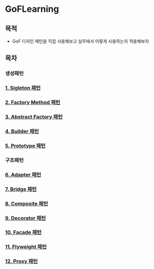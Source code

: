 # GoFLearning
## 목적
- GoF 디자인 패턴을 직접 사용해보고 실무에서 어떻게 사용하는지 적용해보자

## 목차
###  생성패턴
### [1. Sigleton 패턴](https://github.com/HYK97/GoFLearning/blob/main/src/main/java/create/singleton/singleton.md)

### [2. Factory Method 패턴](https://github.com/HYK97/GoFLearning/blob/main/src/main/java/create/factory_method/factory_method.md)

### [3. Abstract Factory 패턴](https://github.com/HYK97/GoFLearning/blob/main/src/main/java/create/abstract_factory/abstract_factory.md)

### [4. Builder 패턴](https://github.com/HYK97/GoFLearning/tree/main/src/main/java/create/builder/builder.md)

### [5. Prototype 패턴](https://github.com/HYK97/GoFLearning/blob/main/src/main/java/create/prototype/prototype.md)

###  구조패턴

### [6. Adapter 패턴](https://github.com/HYK97/GoFLearning/blob/main/src/main/java/structural/adapter/adapter.md)

### [7. Bridge 패턴](https://github.com/HYK97/GoFLearning/blob/main/src/main/java/structural/bridge/bridge.md)

### [8. Composite 패턴](https://github.com/HYK97/GoFLearning/blob/main/src/main/java/structural/composite/composite.md)

### [9. Decorator 패턴](https://github.com/HYK97/GoFLearning/blob/main/src/main/java/structural/decorator/decorator.md)

### [10. Facade 패턴](https://github.com/HYK97/GoFLearning/blob/main/src/main/java/structural/facade/facade.md)

### [11. Flyweight 패턴](https://github.com/HYK97/GoFLearning/blob/main/src/main/java/structural/flyweight/flyweight.md)

### [12. Proxy 패턴](https://github.com/HYK97/GoFLearning/blob/main/src/main/java/structural/proxy/proxy.md)



